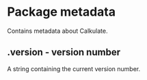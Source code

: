 # Package metadata

Contains metadata about Calkulate.


## .version - version number

A string containing the current version number.

